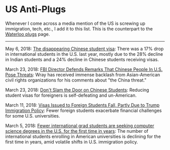 # US Anti-Plugs

Whenever I come across a media mention of the US is screwing up immigration, tech, etc., I add it to this list.
This is the counterpart to the [Waterloo plugs](waterloo-plugs.md) page.

---

May 6, 2018: [The disappearing Chinese student visa](https://www.axios.com/foreign-student-visas-dropping-china-india-trump-81e70609-9fa7-43eb-8f40-ccfef9fe3fa5.html): There was a 17% drop in international students in the U.S. last year, mostly due to the 28% decline in Indian students and a 24% decline in Chinese students receiving visas.

March 23, 2018: [FBI Director Defends Remarks That Chinese People In U.S. Pose Threats](https://www.huffingtonpost.com/entry/fbi-christopher-wray-chinese-immigrants_us_5ab3d47fe4b008c9e5f51975): Wray has received immense backlash from Asian-American civil rights organizations for his comments about "the China threat."

March 23, 2018: [Don't Slam the Door on Chinese Students](https://www.bloomberg.com/view/articles/2018-03-23/reducing-visas-for-chinese-students-is-un-american): Reducing student visas for foreigners is self-defeating and un-American.

March 11, 2018: [Visas Issued to Foreign Students Fall, Partly Due to Trump Immigration Policy](https://www.wsj.com/articles/visas-issued-to-foreign-students-fall-partly-due-to-trump-immigration-policy-1520766000): Fewer foreign students exacerbate financial challenges for some U.S. universities.

March 5, 2018: [Fewer international grad students are seeking computer science degrees in the U.S. for the first time in years](https://www.geekwire.com/2018/fewer-international-grad-students-seeking-computer-science-degrees-u-s-first-time-years/): The number of international students enrolling in American universities is declining for the first time in years, amid volatile shifts in U.S. immigration policy.
